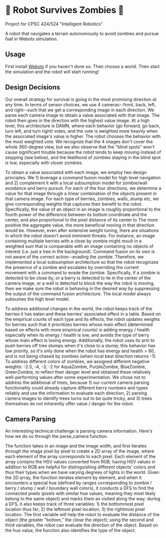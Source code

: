 # :construction: Robot Survives Zombies :construction:
Project for CPSC 424/524 "Intelligent Robotics"

A robot that navigates a terrain autonomously to avoid zombies and pursue fuel in Webots simulation.

## Usage
First install [Webots](https://cyberbotics.com/) if you haven't done so. Then choose a world. Then start the simulation and the robot will start running!

## Design Decisions
Our overall strategy for survival is going in the most promising direction at any time. In terms of sensor choices, we use 4 cameras--front, back, left, and right--such that we get a corresponding image in each direction. We parse each camera image to obtain a value associated with that image. The robot then goes in the direction with the highest value image. At a high level, this architecture is DAMN, where each behavior (go forward, go back, turn left, and turn right) votes, and the vote is weighted more heavily when the associated image's value is higher. The robot chooses the behavior with the most weighted vote. We recognize that the 4 images don't cover the whole 360-degree view, but we also observe that the "blind spots" won't cause significant trouble because the robot tends to keep moving instead of stopping (see below), and the likelihood of zombies staying in the blind spot is low, especially with closer zombies.


To obtain a value associated with each image, we employ two design principles. We 1) leverage a command fusion model for high level navigation and 2) complement it with a local subsumption model for zombie/wall avoidance and berry pursuit. For each of the four directions, we determine a value for that image through a linear combination of the objects present in that camera image. For each type of berries, zombies, walls, stump etc, we give corresponding weights that captures their benefit to the robot. Specifically, the value of an object in an image is roughly proportional to the fourth power of the difference between its bottom coordinate and the center, and also proportional to the pixel distance of its center to The more positive the aggregate value, the more beneficial moving in that direction would be. However, even after extensive weight tuning, there are situations in which the robot doesn’t avoid imminent threats. For instance, an image containing multiple berries with a close by zombie might result in a weighted sum that is comparable with an image containing no objects of interest (i.e. just a tree in the background). Command fusion on its own is not aware of the correct action--evading the zombie. Therefore, we implemented a local subsumption architecture so that the robot recognizes the presence of a zombie and escalates by overriding the current movement with a command to evade the zombie. Specifically, if a zombie is detected to be close by, or a berry is detected to lie in the center of the camera image, or a wall is detected to block the way the robot is moving, then we make sure the robot is behaving in the desired way by suppressing the output of the command fusion architecture. The local model always subsumes the high level model. 


To address additional changes in the world, the robot keeps track of the berries it has eaten and these berries' associated effect in a table. Based on the empirical counts of each type and its effects, the robot updates weights for berries such that it prioritizes berries whose main effect (determined based on effects with more empirical counts) is adding energy / health especially when its energy / health is low, and avoids the type of berry whose main effect is losing energy. Additionally, the robot uses its arm to push berries off tree stumps when it's close to a stump; this behavior has low priority, so it's only done when the robot has energy and health > 80, and is not being chased by zombies (when local best direction returns -1). To address different colors of zombies, we assigned different negative weights: -2.5, -4, -3, -2 for AquaZombie, PurpleZombie, BlueZombie, GreenZombie, to reflect their danger level and obtained these relatively well-performing values after some experimentation. We chose not to address the additional of trees, because 1) our current camera parsing functionality could already capture different berry numbers and types reliably and use the information to evaluate each direction, 2) parsing camera images to identify trees turns out to be quite tricky, and 3) trees themselves do not inherently offer value / danger for the robot.

## Camera Parsing
An interesting technical challenge is parsing camera information. Here's how we do so through the parse_camera function. 

The function takes in an image and the image width, and first iterates through the image pixel by pixel to create a 2D array of the image, where each element of the array corresponds to each pixel. Each element of the array contains the HSV values converted from RGB; having HSV values in addition to RGB are helpful for distinguishing different objects' colors and thus their types when we have varying degrees of lights in the world. Given the 2D array, the function iterates element by element, and when it encounters a special hue (defined by ranges corresponding to zombie / berry / stump / wall / boundary wall colors), it conducts a DFS to find the connected pixels (pixels with similar hue values, meaning they most likely belong to the same object) and marks them as visited along the way; during a DFS, it also keeps track of three variables: 1) the bottommost pixel location thus far; 2) the leftmost pixel location; 3) the rightmost pixel location. The first variable will help the robot to evaluate the distance of the object (the greater "bottom," the close the object); using the second and third variables, the robot can evaluate the direction of the object. Based on the hue value, the function also identifies the type of the object.
